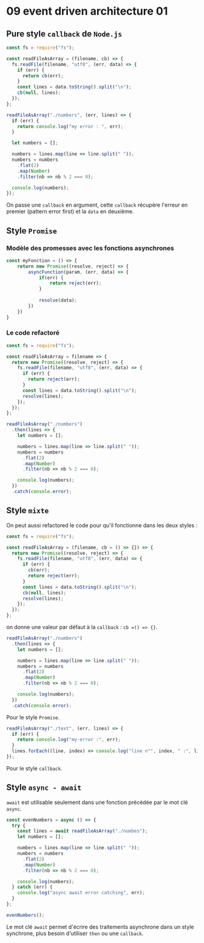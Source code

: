 # 09 event driven architecture 01

## Pure style `callback` de `Node.js`

```js
const fs = require("fs");

const readFileAsArray = (filename, cb) => {
  fs.readFile(filename, "utf8", (err, data) => {
    if (err) {
      return cb(err);
    }
    const lines = data.toString().split("\n");
    cb(null, lines);
  });
};

readFileAsArray("./numbers", (err, lines) => {
  if (err) {
    return console.log("my error : ", err);
  }

  let numbers = [];

  numbers = lines.map(line => line.split(" "));
  numbers = numbers
    .flat(2)
    .map(Number)
    .filter(nb => nb % 2 === 0);

  console.log(numbers);
});
```

On passe une `callback` en argument, cette `callback` récupère l'erreur en premier (pattern error first) et la `data` en deuxième.

## Style `Promise`

### Modèle des promesses avec les fonctions asynchrones

```js
const myFonction = () => {
    return new Promise((resolve, reject) => {
        asyncFunction(param, (err, data) => {
            if(err) {
                return reject(err);
            }
            
            resolve(data);
        })
    })
}
```

### Le code refactoré

```js
const fs = require("fs");

const readFileAsArray = filename => {
  return new Promise((resolve, reject) => {
    fs.readFile(filename, "utf8", (err, data) => {
      if (err) {
        return reject(err);
      }
      const lines = data.toString().split("\n");
      resolve(lines);
    });
  });
};

readFileAsArray("./numbers")
  .then(lines => {
    let numbers = [];

    numbers = lines.map(line => line.split(" "));
    numbers = numbers
      .flat(2)
      .map(Number)
      .filter(nb => nb % 2 === 0);

    console.log(numbers);
  })
  .catch(console.error);

```

## Style `mixte`

On peut aussi refactored le code pour qu'il fonctionne dans les deux styles :

```js
const fs = require("fs");

const readFileAsArray = (filename, cb = () => {}) => {
  return new Promise((resolve, reject) => {
    fs.readFile(filename, "utf8", (err, data) => {
      if (err) {
        cb(err);
        return reject(err);
      }
      const lines = data.toString().split("\n");
      cb(null, lines);
      resolve(lines);
    });
  });
};
```
on donne une valeur par défaut à la `callback` : `cb =() => {}`.
```js
readFileAsArray("./numbers")
  .then(lines => {
    let numbers = [];

    numbers = lines.map(line => line.split(" "));
    numbers = numbers
      .flat(2)
      .map(Number)
      .filter(nb => nb % 2 === 0);

    console.log(numbers);
  })
  .catch(console.error);
```
Pour le style `Promise`.
```js
readFileAsArray("./text", (err, lines) => {
  if (err) {
    return console.log("my-error :", err);
  }
  lines.forEach((line, index) => console.log("line n°", index, " :", line));
});

```
Pour le style `callback`.

## Style `async - await`

`await` est utilisable seulement dans une fonction précédée par le mot clé `async`.

```js
const evenNumbers = async () => {
  try {
    const lines = await readFileAsArray("./numbes");
    let numbers = [];

    numbers = lines.map(line => line.split(" "));
    numbers = numbers
      .flat(2)
      .map(Number)
      .filter(nb => nb % 2 === 0);

    console.log(numbers);
  } catch (err) {
    console.log("async await error catching", err);
  }
};

evenNumbers();
```

Le mot clé `await` permet d'écrire des traitements asynchrone dans un style synchrone, plus besoin d'utiliser `then` ou une `callback`.